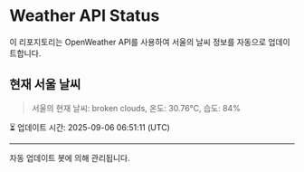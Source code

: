 
# Weather API Status

이 리포지토리는 OpenWeather API를 사용하여 서울의 날씨 정보를 자동으로 업데이트합니다.

## 현재 서울 날씨
> 서울의 현재 날씨: broken clouds, 온도: 30.76°C, 습도: 84%

⏳ 업데이트 시간: 2025-09-06 06:51:11 (UTC)

---
자동 업데이트 봇에 의해 관리됩니다.

